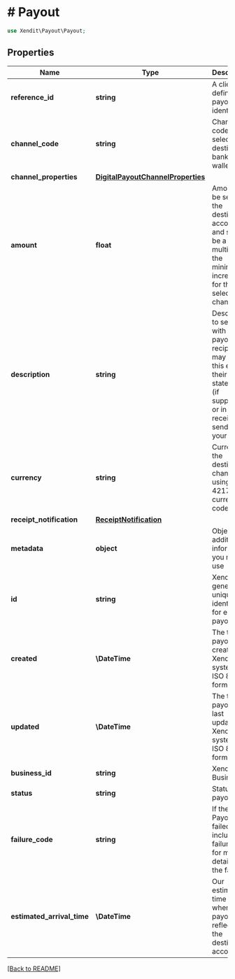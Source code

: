 # # Payout


```php
use Xendit\Payout\Payout;
```

## Properties

Name | Type | Description | Examples | Notes
------------ | ------------- | ------------- | ------------- | ------------- 
**reference_id** | **string** | A client defined payout identifier | DISB-001 | 
**channel_code** | **string** | Channel code of selected destination bank or e-wallet | PH_BDO | 
**channel_properties** | [**DigitalPayoutChannelProperties**](DigitalPayoutChannelProperties.md) |  | null | 
**amount** | **float** | Amount to be sent to the destination account and should be a multiple of the minimum increment for the selected channel | 15000.05 | 
**description** | **string** | Description to send with the payout, the recipient may see this e.g., in their bank statement (if supported) or in email receipts we send on your behalf | Cashback 2020 |  [optional]
**currency** | **string** | Currency of the destination channel using ISO-4217 currency code | PHP | 
**receipt_notification** | [**ReceiptNotification**](ReceiptNotification.md) |  | null |  [optional]
**metadata** | **object** | Object of additional information you may use | {&quot;external_party&quot;:&quot;xendit&quot;} |  [optional]
**id** | **string** | Xendit-generated unique identifier for each payout | disb_4203234e-48f5-11eb-b378-0242ac130002 | 
**created** | **\DateTime** | The time payout was created on Xendit&#39;s system, in ISO 8601 format | 2019-11-01T12:34:56.007Z | 
**updated** | **\DateTime** | The time payout was last updated on Xendit&#39;s system, in ISO 8601 format | 2019-11-01T12:34:56.007Z | 
**business_id** | **string** | Xendit Business ID | 4203234e-48f5-11eb-b378-0242ac130002 | 
**status** | **string** | Status of payout | ACCEPTED | 
**failure_code** | **string** | If the Payout failed, we include a failure code for more details on the failure. | null |  [optional]
**estimated_arrival_time** | **\DateTime** | Our estimated time on to when your payout is reflected to the destination account | null |  [optional]

[[Back to README]](../../README.md)
